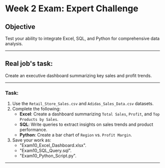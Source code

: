 # Week 2 Exam: Expert Challenge

## Objective
Test your ability to integrate Excel, SQL, and Python for comprehensive data analysis.

---

## Real job's task:
Create an executive dashboard summarizing key sales and profit trends.

---

### Task:
1. Use the `Retail_Store_Sales.csv` and `Adidas_Sales_Data.csv` datasets.
2. Complete the following:
   - **Excel**: Create a dashboard summarizing `Total Sales`, `Profit`, and `Top Products by Sales`.
   - **SQL**: Write queries to extract insights on sales trends and product performance.
   - **Python**: Create a bar chart of `Region` vs. `Profit Margin`.
3. Save your work as:
   - "Exam10_Excel_Dashboard.xlsx".
   - "Exam10_SQL_Query.sql".
   - "Exam10_Python_Script.py".

---

